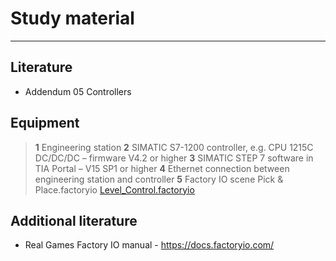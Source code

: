 # Study material
_____________________________________
## Literature
- Addendum 05 Controllers

## Equipment
> **1** Engineering station
> **2** SIMATIC S7-1200 controller, e.g. CPU 1215C DC/DC/DC – firmware V4.2 or higher
> **3** SIMATIC STEP 7 software in TIA Portal – V15 SP1 or higher
> **4** Ethernet connection between engineering station and controller
> **5** Factory IO scene Pick & Place.factoryio [Level_Control.factoryio](./Ex04/Documents/Level_Control.factoryio)

## Additional literature
*  Real Games Factory IO manual - https://docs.factoryio.com/
